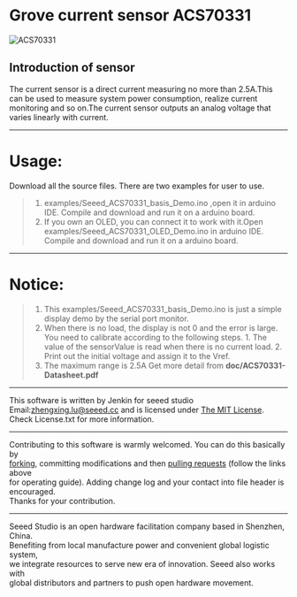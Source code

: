 Grove current sensor ACS70331
=================================  

![ACS70331](https://github.com/Jenkinlu001/Grove_current_sensor_ACS70331/blob/master/ACS70331_module.jpg)  


Introduction of sensor
----------------------------  
The current sensor is a direct current measuring no more than 2.5A.This can be used to measure system power consumption, realize current monitoring and so on.The current sensor outputs an analog voltage that varies linearly with current.

***
Usage:
==========  
Download all the source files. There are two examples for user to use.
>1. examples/Seeed_ACS70331_basis_Demo.ino ,open it in arduino IDE. Compile and download and run it on a arduino board.
>2. If you own an OLED, you can connect it to work with it.Open examples/Seeed_ACS70331_OLED_Demo.ino in arduino IDE. Compile and download and run it on a arduino board.

****
Notice:
=========
>1. This examples/Seeed_ACS70331_basis_Demo.ino is just a simple display demo by the serial port monitor.
>2. When there is no load, the display is not 0 and the error is large. You need to calibrate according to the following steps.
    1. The value of the sensorValue is read when there is no current load.
    2. Print out the initial voltage and assign it to the Vref.
>3. The maximum range is 2.5A
    Get more detail from **doc/ACS70331-Datasheet.pdf** 



***
This software is written by Jenkin for seeed studio<br>
Email:zhengxing.lu@seeed.cc
and is licensed under [The MIT License](http://opensource.org/licenses/mit-license.php). Check License.txt for more information.<br>
****
Contributing to this software is warmly welcomed. You can do this basically by<br>
[forking](https://help.github.com/articles/fork-a-repo), committing modifications and then [pulling requests](https://help.github.com/articles/using-pull-requests) (follow the links above<br>
for operating guide). Adding change log and your contact into file header is encouraged.<br>
Thanks for your contribution.
****
Seeed Studio is an open hardware facilitation company based in Shenzhen, China. <br>
Benefiting from local manufacture power and convenient global logistic system, <br>
we integrate resources to serve new era of innovation. Seeed also works with <br>
global distributors and partners to push open hardware movement.<br>